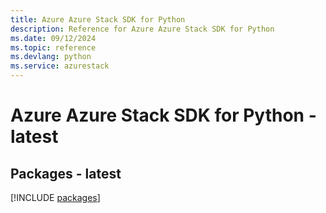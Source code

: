```yaml
---
title: Azure Azure Stack SDK for Python
description: Reference for Azure Azure Stack SDK for Python
ms.date: 09/12/2024
ms.topic: reference
ms.devlang: python
ms.service: azurestack
---
```

# Azure Azure Stack SDK for Python - latest
## Packages - latest
[!INCLUDE [packages](azure-stack-index.md)]